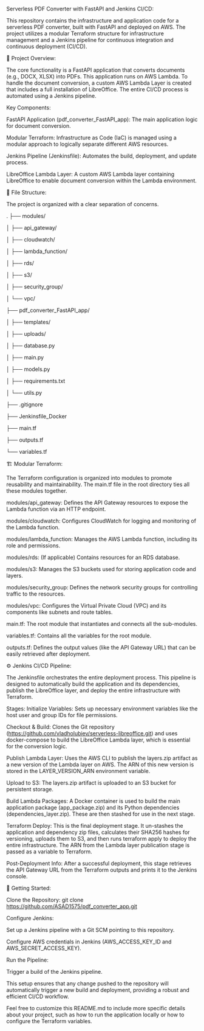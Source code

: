Serverless PDF Converter with FastAPI and Jenkins CI/CD:

This repository contains the infrastructure and application code for a serverless PDF converter, built with FastAPI and deployed on AWS. The project utilizes a modular Terraform structure for infrastructure management and a Jenkins pipeline for continuous integration and continuous deployment (CI/CD).

🚀 Project Overview:

The core functionality is a FastAPI application that converts documents (e.g., DOCX, XLSX) into PDFs. This application runs on AWS Lambda. To handle the document conversion, a custom AWS Lambda Layer is created that includes a full installation of LibreOffice. The entire CI/CD process is automated using a Jenkins pipeline.

Key Components:

FastAPI Application (pdf_converter_FastAPI_app): The main application logic for document conversion.

Modular Terraform: Infrastructure as Code (IaC) is managed using a modular approach to logically separate different AWS resources.

Jenkins Pipeline (Jenkinsfile): Automates the build, deployment, and update process.

LibreOffice Lambda Layer: A custom AWS Lambda layer containing LibreOffice to enable document conversion within the Lambda environment.

📁 File Structure:

The project is organized with a clear separation of concerns.

.
├── modules/

│   ├── api_gateway/

│   ├── cloudwatch/

│   ├── lambda_function/

│   ├── rds/

│   ├── s3/

│   ├── security_group/

│   └── vpc/

├── pdf_converter_FastAPI_app/

│   ├── templates/

│   ├── uploads/

│   ├── database.py

│   ├── main.py

│   ├── models.py

│   ├── requirements.txt

│   └── utils.py

├── .gitignore

├── Jenkinsfile_Docker

├── main.tf

├── outputs.tf

└── variables.tf


🏗️ Modular Terraform:

The Terraform configuration is organized into modules to promote reusability and maintainability. The main.tf file in the root directory ties all these modules together.

modules/api_gateway: Defines the API Gateway resources to expose the Lambda function via an HTTP endpoint.

modules/cloudwatch: Configures CloudWatch for logging and monitoring of the Lambda function.

modules/lambda_function: Manages the AWS Lambda function, including its role and permissions.

modules/rds: (If applicable) Contains resources for an RDS database.

modules/s3: Manages the S3 buckets used for storing application code and layers.

modules/security_group: Defines the network security groups for controlling traffic to the resources.

modules/vpc: Configures the Virtual Private Cloud (VPC) and its components like subnets and route tables.

main.tf: The root module that instantiates and connects all the sub-modules.

variables.tf: Contains all the variables for the root module.

outputs.tf: Defines the output values (like the API Gateway URL) that can be easily retrieved after deployment.

⚙️ Jenkins CI/CD Pipeline:

The Jenkinsfile orchestrates the entire deployment process. This pipeline is designed to automatically build the application and its dependencies, publish the LibreOffice layer, and deploy the entire infrastructure with Terraform.

Stages:
Initialize Variables: Sets up necessary environment variables like the host user and group IDs for file permissions.

Checkout & Build: Clones the Git repository (https://github.com/vladholubiev/serverless-libreoffice.git) and uses docker-compose to build the LibreOffice Lambda layer, which is essential for the conversion logic.

Publish Lambda Layer: Uses the AWS CLI to publish the layers.zip artifact as a new version of the Lambda layer on AWS. The ARN of this new version is stored in the LAYER_VERSION_ARN environment variable.

Upload to S3: The layers.zip artifact is uploaded to an S3 bucket for persistent storage.

Build Lambda Packages: A Docker container is used to build the main application package (app_package.zip) and its Python dependencies (dependencies_layer.zip). These are then stashed for use in the next stage.

Terraform Deploy: This is the final deployment stage. It un-stashes the application and dependency zip files, calculates their SHA256 hashes for versioning, uploads them to S3, and then runs terraform apply to deploy the entire infrastructure. The ARN from the Lambda layer publication stage is passed as a variable to Terraform.

Post-Deployment Info: After a successful deployment, this stage retrieves the API Gateway URL from the Terraform outputs and prints it to the Jenkins console.

🚀 Getting Started:

Clone the Repository:
git clone <https://github.com/ASAD1575/pdf_converter_app.git>

Configure Jenkins:

Set up a Jenkins pipeline with a Git SCM pointing to this repository.

Configure AWS credentials in Jenkins (AWS_ACCESS_KEY_ID and AWS_SECRET_ACCESS_KEY).

Run the Pipeline:

Trigger a build of the Jenkins pipeline.

This setup ensures that any change pushed to the repository will automatically trigger a new build and deployment, providing a robust and efficient CI/CD workflow.

Feel free to customize this README.md to include more specific details about your project, such as how to run the application locally or how to configure the Terraform variables.